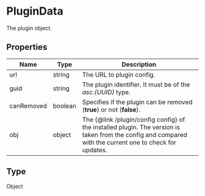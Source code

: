# PluginData

The plugin object.

## Properties

| Name | Type | Description |
| ---- | ---- | ----------- |
| url | string | The URL to plugin config. |
| guid | string | The plugin identifier. It must be of the *asc.&#123;UUID&#125;* type. |
| canRemoved | boolean | Specifies if the plugin can be removed (**true**) or not (**false**). |
| obj | object | The &#123;@link /plugin/config config&#125; of the installed plugin. The version is taken from the config and compared with the current one to check for updates. |
## Type

Object

